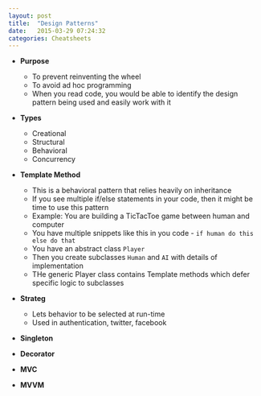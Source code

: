 ```yaml
---
layout: post
title:  "Design Patterns"
date:   2015-03-29 07:24:32
categories: Cheatsheets
---
```


* __Purpose__
  * To prevent reinventing the wheel
  * To avoid ad hoc programming
  * When you read code, you would be able to identify the design pattern being used and easily work with it

* __Types__
  * Creational
  * Structural
  * Behavioral
  * Concurrency

* __Template Method__
  * This is a behavioral pattern that relies heavily on inheritance
  * If you see multiple if/else statements in your code, then it might be time to use this pattern
  * Example: You are building a TicTacToe game between human and computer
  * You have multiple snippets like this in you code - `if human do this else do that`
  * You have an abstract class `Player`
  * Then you create subclasses `Human` and `AI` with details of implementation
  * THe generic Player class contains Template methods which defer specific logic to subclasses

* __Strateg__
  * Lets behavior to be selected at run-time
  * Used in authentication, twitter, facebook

* __Singleton__

* __Decorator__

* __MVC__

* __MVVM__